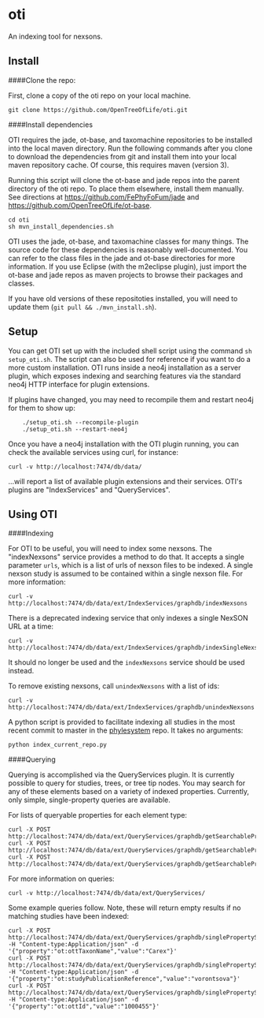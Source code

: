 oti
===

An indexing tool for nexsons.

Install
-----

####Clone the repo:

First, clone a copy of the oti repo on your local machine.

```
git clone https://github.com/OpenTreeOfLife/oti.git
```

####Install dependencies

OTI requires the jade, ot-base, and taxomachine repositories to be installed into the local maven directory. Run the following commands after you clone to download the dependencies from git and install them into your local maven repository cache. Of course, this requires maven (version 3).

Running this script will clone the ot-base and jade repos into the parent directory of the oti repo. To place them elsewhere, install them manually. See directions at https://github.com/FePhyFoFum/jade and https://github.com/OpenTreeOfLife/ot-base.

```
cd oti
sh mvn_install_dependencies.sh
```

OTI uses the jade, ot-base, and taxomachine classes for many things. The source code for these dependencies is reasonably well-documented. You can refer to the class files in the jade and ot-base directories for more information. If you use Eclipse (with the m2eclipse plugin), just import the ot-base and jade repos as maven projects to browse their packages and classes.

If you have old versions of these repositoties installed, you will need to update them (```git pull && ./mvn_install.sh```).

Setup
-----

You can get OTI set up with the included shell script using the command 
```sh setup_oti.sh```. The script can also be used for reference if you want to do a
more custom installation. OTI runs inside a neo4j installation as a server
plugin, which exposes indexing and searching features via the standard neo4j
HTTP interface for plugin extensions. 

If plugins have changed, you may need to recompile them and restart neo4j for them
to show up:

        ./setup_oti.sh --recompile-plugin
        ./setup_oti.sh --restart-neo4j

Once you have a neo4j installation with the OTI plugin running, you can check
the available services using curl, for instance:

```
curl -v http://localhost:7474/db/data/
```

...will report a list of available plugin extensions and their services. OTI's plugins are "IndexServices" and "QueryServices".

Using OTI
-----

####Indexing

For OTI to be useful, you will need to index some nexsons. The "indexNexsons"
service provides a method to do that. It accepts a single parameter ```urls```,
which is a list of urls of nexson files to be indexed. A single nexson study is
assumed to be contained within a single nexson file. For more information:

```
curl -v http://localhost:7474/db/data/ext/IndexServices/graphdb/indexNexsons
```

There is a deprecated indexing service that only indexes a single NexSON URL at
a time:

```
curl -v http://localhost:7474/db/data/ext/IndexServices/graphdb/indexSingleNexson
```

It should no longer be used and the ```indexNexsons``` service should be used instead.

To remove existing nexsons, call ```unindexNexsons``` with a list of ids:

```
curl -v http://localhost:7474/db/data/ext/IndexServices/graphdb/unindexNexsons
```

A python script is provided to facilitate indexing all studies in the most recent commit to master in the [phylesystem](https://github.com/OpenTreeOfLife/phylesystem) repo. It takes no arguments:

```
python index_current_repo.py
```

####Querying

Querying is accomplished via the QueryServices plugin. It is currently possible to query for studies, trees, or tree tip nodes. You may search for any of these elements based on a variety of indexed properties. Currently, only simple, single-property queries are available.

For lists of queryable properties for each element type:

```
curl -X POST http://localhost:7474/db/data/ext/QueryServices/graphdb/getSearchablePropertiesForStudies
curl -X POST http://localhost:7474/db/data/ext/QueryServices/graphdb/getSearchablePropertiesForTrees
curl -X POST http://localhost:7474/db/data/ext/QueryServices/graphdb/getSearchablePropertiesForTreeNodes
```

For more information on queries:

```
curl -v http://localhost:7474/db/data/ext/QueryServices/
```

Some example queries follow. Note, these will return empty results if no matching studies have been indexed:

```
curl -X POST http://localhost:7474/db/data/ext/QueryServices/graphdb/singlePropertySearchForTrees/ -H "Content-type:Application/json" -d '{"property":"ot:ottTaxonName","value":"Carex"}'
curl -X POST http://localhost:7474/db/data/ext/QueryServices/graphdb/singlePropertySearchForStudies/ -H "Content-type:Application/json" -d '{"property":"ot:studyPublicationReference","value":"vorontsova"}'
curl -X POST http://localhost:7474/db/data/ext/QueryServices/graphdb/singlePropertySearchForTreeNodes/ -H "Content-type:Application/json" -d '{"property":"ot:ottId","value":"1000455"}'
```
